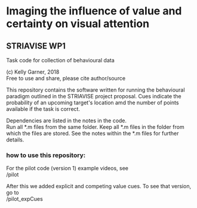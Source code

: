 # Imaging the influence of value and certainty on visual attention  
## STRIAVISE WP1

Task code for collection of behavioural data 

(c) Kelly Garner, 2018  
Free to use and share, please cite author/source  

This repository contains the software written for running the behavioural paradigm outlined in the STRIAVISE project proposal. Cues indicate the probability of an upcoming target's location amd the number of points available if the task is correct.   

Dependencies are listed in the notes in the code.  
Run all *.m files from the same folder. Keep all *.m files in the folder from which the files are stored. See the notes within the *.m files for further details.  

### how to use this repository:  
For the pilot code (version 1) example videos, see  
	/pilot  
	  
After this we added explicit and competing value cues. To see that version, go to  
  /pilot_expCues